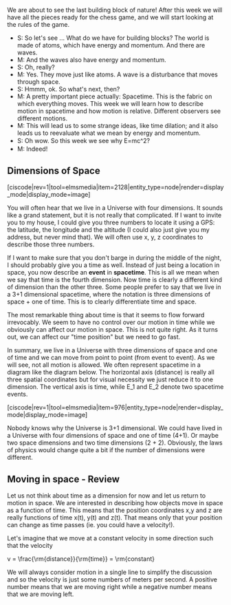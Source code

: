 We are about to see the last building block of nature! After this week we will have all the pieces ready for the chess game, and we will start looking at the rules of the game.

- S: So let's see ... What do we have for building blocks? The world is made of atoms, which have energy and momentum. And there are waves.
- M: And the waves also have energy and momentum.
- S: Oh, really?
- M: Yes. They move just like atoms. A wave is a disturbance that moves through space.
- S: Hmmm, ok. So what's next, then?
- M: A pretty important piece actually: Spacetime. This is the fabric on which everything moves. This week we will learn how to describe motion in spacetime and how motion is relative. Different observers see different motions.
- M: This will lead us to some strange ideas, like time dilation; and it also leads us to reevaluate what we mean by energy and momentum.
- S: O<span style="line-height: 20.3999996185303px;">h wow. So this week we see why <lrn-math>E=mc^2</lrn-math>?</span>
- M: Indeed!

## Dimensions of Space

[ciscode|rev=1|tool=elmsmedia|item=2128|entity_type=node|render=display_mode|display_mode=image]

You will often hear that we live in a Universe with four dimensions. It sounds like a grand statement, but it is not really that complicated. If I want to invite you to my house, I could give you three numbers to locate it using a GPS: the latitude, the longitude and the altitude (I could also just give you my address, but never mind that). We will often use x, y, z coordinates to describe those three numbers.

If I want to make sure that you don't barge in during the middle of the night, I should probably give you a time as well. Instead of just being a location in space, you now describe an **event** in **spacetime**. This is all we mean when we say that time is the fourth dimension. Now time is clearly a different kind of dimension than the other three. Some people prefer to say that we live in a 3+1 dimensional spacetime, where the notation is three dimensions of space + one of time. This is to clearly differentiate time and space.

The most remarkable thing about time is that it seems to flow forward irrevocably. We seem to have no control over our motion in time while we obviously can affect our motion in space. This is not quite right. As it turns out, we can affect our "time position" but we need to go fast.

In summary, we live in a Universe with three dimensions of space and one of time and we can move from point to point (from event to event). As we will see, not all motion is allowed. We often represent spacetime in a diagram like the diagram below. The horizontal axis (distance) is really all three spatial coordinates but for visual necessity we just reduce it to one dimension. The vertical axis is time, while <lrn-math>E_1</lrn-math> and <lrn-math>E_2</lrn-math> denote two spacetime events.

[ciscode|rev=1|tool=elmsmedia|item=976|entity_type=node|render=display_mode|display_mode=image]

<lrndesign-sidenote label="Instructor Note" icon="bookmark" bg-color="#c2e5f2">
Nobody knows why the Universe is 3+1 dimensional. We could have lived in a Universe with four dimensions of space and one of time (4+1). Or maybe two space dimensions and two time dimensions (2 + 2). Obviously, the laws of physics would change quite a bit if the number of dimensions were different.
</lrndesign-sidenote>

## Moving in space - Review

Let us not think about time as a dimension for now and let us return to motion in space. We are interested in describing how objects move in space as a function of time. This means that the position coordinates x,y and z are really functions of time x(t), y(t) and z(t). That means only that your position can change as time passes (ie. you could have a velocity!).

Let's imagine that we move at a constant velocity in some direction such that the velocity

<lrn-math> v = \frac{\rm{distance}}{\rm{time}} = \rm{constant}</lrn-math>

We will always consider motion in a single line to simplify the discussion and so the velocity is just some numbers of meters per second. A positive number means that we are moving right while a negative number means that we are moving left.